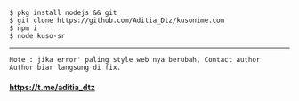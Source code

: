 ```
$ pkg install nodejs && git
$ git clone https://github.com/Aditia_Dtz/kusonime.com
$ npm i
$ node kuso-sr
```
-----------
```
Note : jika error' paling style web nya berubah, Contact author 
Author biar langsung di fix.
```

#### https://t.me/aditia_dtz
